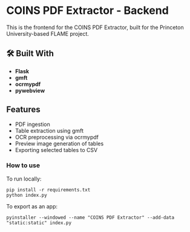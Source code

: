 # COINS PDF Extractor - Backend

This is the frontend for the COINS PDF Extractor, built for the Princeton University-based FLAME project.

## 🛠 Built With

- **Flask**
- **gmft**
- **ocrmypdf**
- **pywebview** 

## Features

- PDF ingestion
- Table extraction using gmft
- OCR preprocessing via ocrmypdf
- Preview image generation of tables
- Exporting selected tables to CSV

### How to use

To run locally:
```
pip install -r requirements.txt
python index.py
```

To export as an app:
```
pyinstaller --windowed --name "COINS PDF Extractor" --add-data "static:static" index.py
```